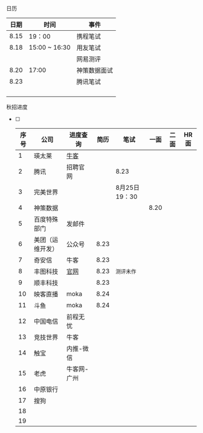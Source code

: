 日历



| 日期 | 时间          | 事件         |
| ---- | ------------- | ------------ |
| 8.15 | 19：00        | 携程笔试     |
| 8.18 | 15:00 ~ 16:30 | 用友笔试     |
|      |               | 网易测评     |
| 8.20 | 17:00         | 神策数据面试 |
| 8.23 |               | 腾讯笔试     |
|      |               |              |
|      |               |              |
|      |               |              |
|      |               |              |



秋招进度

- [ ] | 序号 | 公司             | 进度查询                                                     | 简历 | 笔试           | 一面 | 二面 | HR面 |
  | ---- | ---------------- | ------------------------------------------------------------ | ---- | -------------- | ---- | ---- | ---- |
  | 1    | 瑛太莱           | [牛客](https://www.nowcoder.com/profile/333170563/resume)    |      |                |      |      |      |
  | 2    | 腾讯             | 招聘官网                                                     |      | 8.23           |      |      |      |
  | 3    | 完美世界         |                                                              |      | 8月25日 19：30 |      |      |      |
  | 4    | 神策数据         |                                                              |      |                | 8.20 |      |      |
  | 5    | 百度特殊部门     | 发邮件                                                       |      |                |      |      |      |
  | 6    | 美团（运维开发） | 公众号                                                       | 8.23 |                |      |      |      |
  | 7    | 奇安信           | 牛客                                                         | 8.23 |                |      |      |      |
  | 8    | 丰图科技         | [官网](http://campus.sf-express.com/index.html#/personalCenter) | 8.23 | `测评未作`     |      |      |      |
  | 9    | 顺丰科技         |                                                              | 8.23 |                |      |      |      |
  | 10   | 映客直播         | moka                                                         | 8.24 |                |      |      |      |
  | 11   | 斗鱼             | moka                                                         | 8.24 |                |      |      |      |
  | 12   | 中国电信         | 前程无忧                                                     |      |                |      |      |      |
  | 13   | 竞技世界         | 牛客                                                         |      |                |      |      |      |
  | 14   | 触宝             | 内推-微信                                                    |      |                |      |      |      |
  | 15   | 老虎             | 牛客网- 广州                                                 |      |                |      |      |      |
  | 16   | 中原银行         |                                                              |      |                |      |      |      |
  | 17   | 搜狗             |                                                              |      |                |      |      |      |
  | 18   |                  |                                                              |      |                |      |      |      |
  | 19   |                  |                                                              |      |                |      |      |      |
  
  

